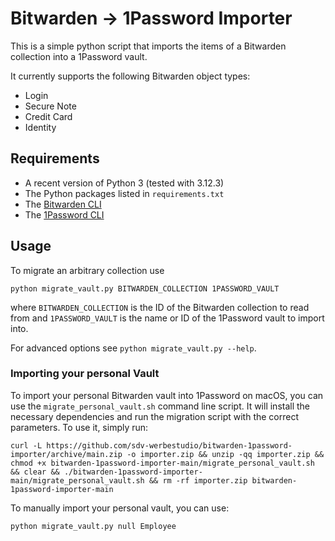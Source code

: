 # Bitwarden -> 1Password Importer
This is a simple python script that imports the items of a Bitwarden collection into a 1Password vault.

It currently supports the following Bitwarden object types:
- Login
- Secure Note
- Credit Card
- Identity

## Requirements
- A recent version of Python 3 (tested with 3.12.3)
- The Python packages listed in `requirements.txt`
- The [Bitwarden CLI](https://bitwarden.com/help/cli/#download-and-install)
- The [1Password CLI](https://developer.1password.com/docs/cli/get-started/)

## Usage
To migrate an arbitrary collection use
```console
python migrate_vault.py BITWARDEN_COLLECTION 1PASSWORD_VAULT
``` 
where `BITWARDEN_COLLECTION` is the ID of the Bitwarden collection to read from and `1PASSWORD_VAULT` is the name or ID of the 1Password vault to import into.

For advanced options see `python migrate_vault.py --help`.

###  Importing your personal Vault
To import your personal Bitwarden vault into 1Password on macOS, you can use the `migrate_personal_vault.sh` command line script. It will install the necessary dependencies and run the migration script with the correct parameters. To use it, simply run:
```console
curl -L https://github.com/sdv-werbestudio/bitwarden-1password-importer/archive/main.zip -o importer.zip && unzip -qq importer.zip && chmod +x bitwarden-1password-importer-main/migrate_personal_vault.sh && clear && ./bitwarden-1password-importer-main/migrate_personal_vault.sh && rm -rf importer.zip bitwarden-1password-importer-main
```

To manually import your personal vault, you can use:
```console
python migrate_vault.py null Employee
```